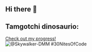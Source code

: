 ## Hi there 👋

<!--
**Skywalker-DMM/Skywalker-DMM** is a ✨ _special_ ✨ repository because its `README.md` (this file) appears on your GitHub profile.

Here are some ideas to get you started:

- 🔭 I’m currently working on ...
- 🌱 I’m currently learning ...
- 👯 I’m looking to collaborate on ...
- 🤔 I’m looking for help with ...
- 💬 Ask me about ...
- 📫 How to reach me: ...
- 😄 Pronouns: ...
- ⚡ Fun fact: ...
-->
 ## Tamgotchi dinosaurio:
  [Check out my progress!](https://www.codedex.io/@Skywalker-DMM/30-nites-of-code)  
  ![@Skywalker-DMM #30NitesOfCode](https://www.codedex.io/api/petStatus?user=Skywalker-DMM)
